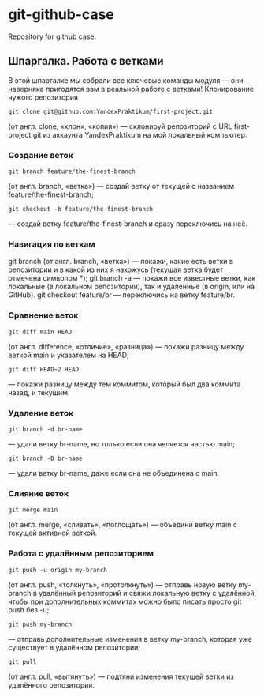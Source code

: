 ﻿# git-github-case
Repository for github case.

## Шпаргалка. Работа с ветками
В этой шпаргалке мы собрали все ключевые команды модуля — они наверняка пригодятся вам в реальной работе с ветками!
Клонирование чужого репозитория

```
git clone git@github.com:YandexPraktikum/first-project.git 
```
(от англ. clone, «клон», «копия») — склонируй репозиторий с URL first-project.git из аккаунта YandexPraktikum на мой локальный компьютер.

### Создание веток
```
git branch feature/the-finest-branch 
```
(от англ. branch, «ветка») — создай ветку от текущей с названием feature/the-finest-branch;
```
git checkout -b feature/the-finest-branch
```
 — создай ветку feature/the-finest-branch и сразу переключись на неё.

### Навигация по веткам
git branch (от англ. branch, «ветка») — покажи, какие есть ветки в репозитории и в какой из них я нахожусь (текущая ветка будет отмечена символом *);
git branch -a — покажи все известные ветки, как локальные (в локальном репозитории), так и удалённые (в origin, или на GitHub).
git checkout feature/br — переключись на ветку feature/br.

### Сравнение веток
```
git diff main HEAD
```
 (от англ. difference, «отличие», «разница») — покажи разницу между веткой main и указателем на HEAD;
```
git diff HEAD~2 HEAD 
```
— покажи разницу между тем коммитом, который был два коммита назад, и текущим.

### Удаление веток
```
git branch -d br-name 
```
— удали ветку br-name, но только если она является частью main;
```
git branch -D br-name 
```
— удали ветку br-name, даже если она не объединена с main.

### Слияние веток
```
git merge main 
```
(от англ. merge, «сливать», «поглощать») — объедини ветку main с текущей активной веткой. 

### Работа с удалённым репозиторием
```
git push -u origin my-branch 
```
(от англ. push, «толкнуть», «протолкнуть») — отправь новую ветку my-branch в удалённый репозиторий и свяжи локальную 
ветку с удалённой, чтобы при дополнительных коммитах можно было писать просто git push без -u;
```
git push my-branch 
```
— отправь дополнительные изменения в ветку my-branch, которая уже существует в удалённом репозитории;
```
git pull 
```
(от англ. pull, «вытянуть») — подтяни изменения текущей ветки из удалённого репозитория.
